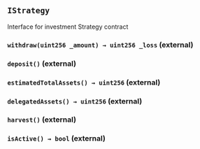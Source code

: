 ## `IStrategy`

Interface for investment Strategy contract




### `withdraw(uint256 _amount) → uint256 _loss` (external)





### `deposit()` (external)





### `estimatedTotalAssets() → uint256` (external)





### `delegatedAssets() → uint256` (external)





### `harvest()` (external)





### `isActive() → bool` (external)






